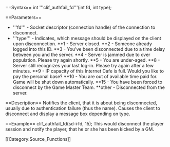 ==Syntax==
 int '''clif_authfail_fd'''(int fd, int type);

==Parameters==
* '''fd''' - Socket descriptor (connection handle) of the connection to disconnect.
* '''type''' - Indicates, which message should be displayed on the client upon disconnection.
**1 - Server closed.
**2 - Someone already logged into this ID.
**3 - You've been disconnected due to a time delay between you and the server.
**4 - Server is jammed due to over population. Please try again shortly.
**5 - You are under-aged.
**8 - Server still recognizes your last log-in. Please try again after a few minutes.
**9 - IP capacity of this Internet Cafe is full. Would you like to pay the personal base?
**10 - You are out of available time paid for. Game will be shut down automatically.
**15 - You have been forced to disconnect by the Game Master Team.
**other - Disconnected from the server.

==Description==
Notifies the client, that it is about being disconnected, usually due to authentication failure (thus the name). Causes the client to disconnect and display a message box depending on type.

==Example==
 clif_authfail_fd(sd->fd, 15);
This would disconnect the player session and notify the player, that he or she has been kicked by a GM.

[[Category:Source_Functions]]
